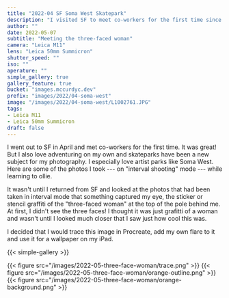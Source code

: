 ```yaml
---
title: "2022-04 SF Soma West Skatepark"
description: "I visited SF to meet co-workers for the first time since the pandemic. I love adventuring alone in new places, finding subjects for my photography. Skateparks have been a recent subject and while I was there, I was practicing olling."
author: ""
date: 2022-05-07
subtitle: "Meeting the three-faced woman"
camera: "Leica M11"
lens: "Leica 50mm Summicron"
shutter_speed: ""
iso: ""
aperature: ""
simple_gallery: true
gallery_feature: true
bucket: "images.mccurdyc.dev"
prefix: "images/2022/04-soma-west"
image: "/images/2022/04-soma-west/L1002761.JPG"
tags:
- Leica M11
- Leica 50mm Summicron
draft: false
---
```


I went out to SF in April and met co-workers for the first time. It was great!
But I also love adventuring on my own and skateparks have been a new subject for
my photography. I especially love artist parks like Soma West. Here are some of
the photos I took --- on "interval shooting" mode --- while learning to ollie.

It wasn't until I returned from SF and looked at the photos that had been taken
in interval mode that something captured my eye, the sticker or stencil graffiti
of the "three-faced woman" at the top of the pole behind me. At first, I didn't
see the three faces! I thought it was just grafitti of a woman and wasn't until
I looked much closer that I saw just how cool this was.

I decided that I would trace this image in Procreate, add my own flare to it
and use it for a wallpaper on my iPad.

{{< simple-gallery >}}

{{< figure src="/images/2022-05-three-face-woman/trace.png" >}}
{{< figure src="/images/2022-05-three-face-woman/orange-outline.png" >}}
{{< figure src="/images/2022-05-three-face-woman/orange-background.png" >}}
